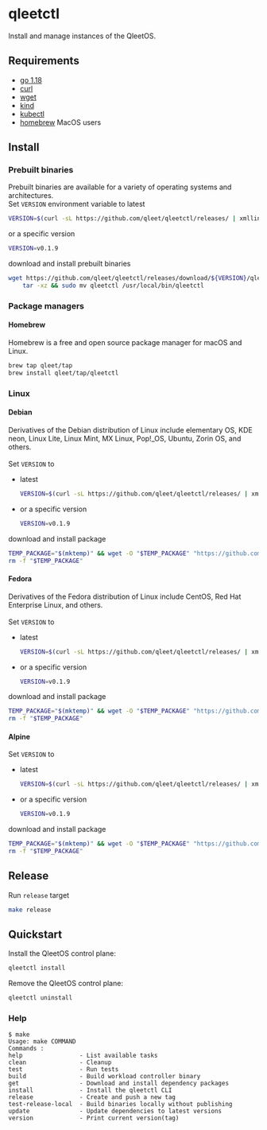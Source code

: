 # qleetctl

Install and manage instances of the QleetOS.

## Requirements
* [go 1.18](https://go.dev/doc/install)
* [curl](https://help.ubidots.com/en/articles/2165289-learn-how-to-install-run-curl-on-windows-macosx-linux)
* [wget](https://www.gnu.org/software/wget/)
* [kind](https://kind.sigs.k8s.io/docs/user/quick-start/#installation)
* [kubectl](https://kubernetes.io/docs/tasks/tools/#kubectl)
* [homebrew](https://brew.sh/) MacOS users

## Install

### Prebuilt binaries

Prebuilt binaries are available for a variety of operating systems and architectures.</br>
Set `VERSION` environment variable to latest
```bash
VERSION=$(curl -sL https://github.com/qleet/qleetctl/releases/ | xmllint -html -xpath '//a[contains(@href, "releases")]/text()' - 2> /dev/null | grep -P '^v' | head -n1)
```
or a specific version
```bash
VERSION=v0.1.9
```
download and install prebuilt binaries
```bash
wget https://github.com/qleet/qleetctl/releases/download/${VERSION}/qleetctl_${VERSION}_$(echo $(uname))_$(uname -m).tar.gz -O - |\
    tar -xz && sudo mv qleetctl /usr/local/bin/qleetctl
```

### Package managers
#### Homebrew
Homebrew is a free and open source package manager for macOS and Linux.

```bash
brew tap qleet/tap
brew install qleet/tap/qleetctl
```

### Linux

#### Debian
Derivatives of the Debian distribution of Linux include elementary OS, KDE neon, Linux Lite, Linux Mint, MX Linux, Pop!_OS, Ubuntu, Zorin OS, and others.</br></br>
Set `VERSION` to 
* latest
    ```bash
    VERSION=$(curl -sL https://github.com/qleet/qleetctl/releases/ | xmllint -html -xpath '//a[contains(@href, "releases")]/text()' - 2> /dev/null | grep -P '^v' | head -n1)
    ```
* or a specific version
    ```bash
    VERSION=v0.1.9
    ```
download and install package
```bash
TEMP_PACKAGE="$(mktemp)" && wget -O "$TEMP_PACKAGE" "https://github.com/qleet/qleetctl/releases/download/${VERSION}/qleetctl_${VERSION}_$(uname -m | sed -E 's/^(aarch64|aarch64_be|armv6l|armv7l|armv8b|armv8l)$$/arm64/g' | sed -E 's/^x86_64$$/amd64/g').deb" && sudo dpkg -i "$TEMP_PACKAGE"
rm -f "$TEMP_PACKAGE"
```

#### Fedora
Derivatives of the Fedora distribution of Linux include CentOS, Red Hat Enterprise Linux, and others.</br></br>
Set `VERSION` to
* latest
    ```bash
    VERSION=$(curl -sL https://github.com/qleet/qleetctl/releases/ | xmllint -html -xpath '//a[contains(@href, "releases")]/text()' - 2> /dev/null | grep -P '^v' | head -n1)
    ```
* or a specific version
    ```bash
    VERSION=v0.1.9
    ```
download and install package
```bash
TEMP_PACKAGE="$(mktemp)" && wget -O "$TEMP_PACKAGE" "https://github.com/qleet/qleetctl/releases/download/${VERSION}/qleetctl_${VERSION}_$(uname -m | sed -E 's/^(aarch64|aarch64_be|armv6l|armv7l|armv8b|armv8l)$$/arm64/g' | sed -E 's/^x86_64$$/amd64/g').rpm" && sudo dnf -y "$TEMP_PACKAGE"
rm -f "$TEMP_PACKAGE"
```

#### Alpine

Set `VERSION` to
* latest
    ```bash
    VERSION=$(curl -sL https://github.com/qleet/qleetctl/releases/ | xmllint -html -xpath '//a[contains(@href, "releases")]/text()' - 2> /dev/null | grep -P '^v' | head -n1)
    ```
* or a specific version
    ```bash
    VERSION=v0.1.9
    ```
download and install package
```bash
TEMP_PACKAGE="$(mktemp)" && wget -O "$TEMP_PACKAGE" "https://github.com/qleet/qleetctl/releases/download/${VERSION}/qleetctl_${VERSION}_$(uname -m | sed -E 's/^(aarch64|aarch64_be|armv6l|armv7l|armv8b|armv8l)$$/arm64/g' | sed -E 's/^x86_64$$/amd64/g').apk" && sudo apk add --allow-untrusted "$TEMP_PACKAGE"
rm -f "$TEMP_PACKAGE"
```

## Release
Run `release` target
```bash
make release
```

## Quickstart

Install the QleetOS control plane:

```bash
qleetctl install
```

Remove the QleetOS control plane:

```bash
qleetctl uninstall
```

### Help

```text
$ make
Usage: make COMMAND
Commands :
help                - List available tasks
clean               - Cleanup
test                - Run tests
build               - Build workload controller binary
get                 - Download and install dependency packages
install             - Install the qleetctl CLI
release             - Create and push a new tag
test-release-local  - Build binaries locally without publishing
update              - Update dependencies to latest versions
version             - Print current version(tag)
```
